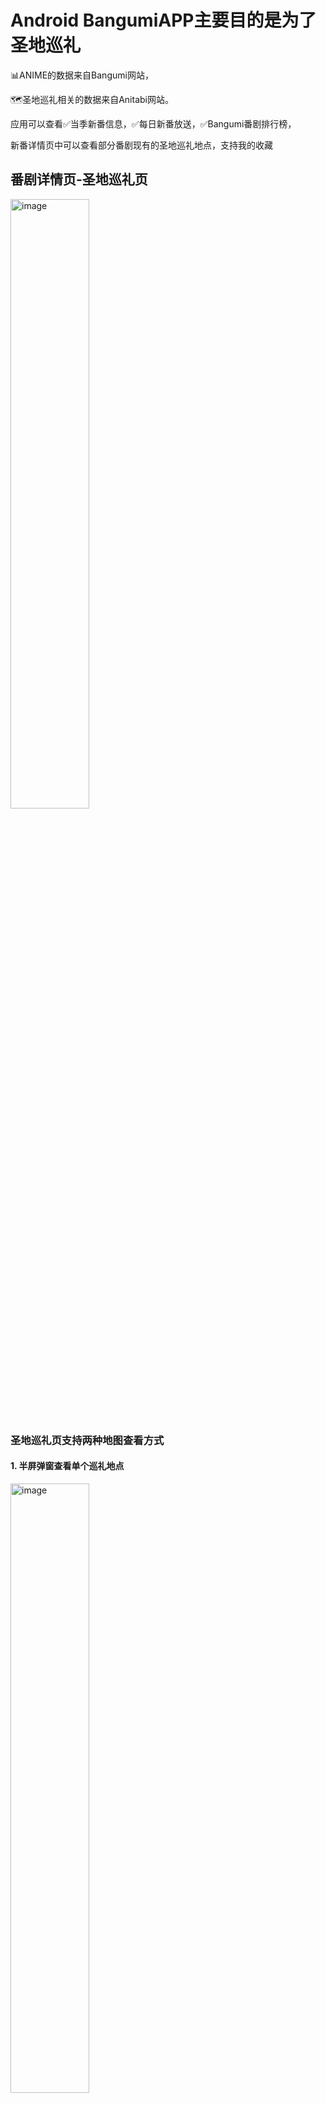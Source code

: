 # **Android BangumiAPP主要目的是为了圣地巡礼**

📊ANIME的数据来自Bangumi网站，

🗺️圣地巡礼相关的数据来自Anitabi网站。

应用可以查看✅当季新番信息，✅每日新番放送，✅Bangumi番剧排行榜，

新番详情页中可以查看部分番剧现有的圣地巡礼地点，支持我的收藏

## 番剧详情页-圣地巡礼页
<img src="assets/detail_img_4.webp" alt="image" width="50%">

### 圣地巡礼页支持两种地图查看方式
#### 1. 半屏弹窗查看单个巡礼地点
<img src="assets/point_img_1.webp" alt="image" width="50%">

#### 2. 全屏地图查看所有巡礼地点，底部卡片支持左右滑动切换地点
<img src="assets/point_img_2.webp" alt="image" width="50%">

## Bangumi排行榜
<img src="assets/trending_img.webp" alt="image" width="50%">

## 时间表
<img src="assets/schedule_img_1.webp" alt="image" width="50%"><img src="assets/schedule_img_2.webp" alt="image" width="50%">

## 番剧详情页-简介
<img src="assets/detail_img_1.webp" alt="image" width="50%">

## 番剧详情页-角色
<img src="assets/detail_img_2.webp" alt="image" width="50%">

## 番剧详情页-吐槽箱
<img src="assets/detail_img_3.webp" alt="image" width="50%">

### 持续更新中。。。
